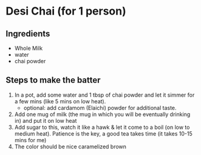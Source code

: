 
# Desi Chai (for 1 person)



## Ingredients

- Whole Milk
- water
- chai powder



## Steps to make the batter

 1. In a pot, add some water and 1 tbsp of chai powder and let it simmer for a few mins (like 5 mins on low heat).
    - optional: add cardamom (Elaichi) powder for additional taste.
 3. Add one mug of milk (the mug in which you will be eventually drinking in) and put it on low heat
 4. Add sugar to this, watch it like a hawk & let it come to a boil (on low to medium heat). Patience is the key, a good tea takes time (it takes 10-15 mins for me)
 5. The color should be nice caramelized brown
